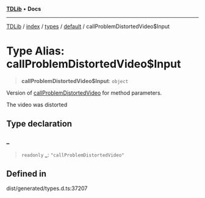 [**TDLib**](../../../../../../README.md) • **Docs**

***

[TDLib](../../../../../../modules.md) / [index](../../../../../README.md) / [types](../../../README.md) / [default](../README.md) / callProblemDistortedVideo$Input

# Type Alias: callProblemDistortedVideo$Input

> **callProblemDistortedVideo$Input**: `object`

Version of [callProblemDistortedVideo](callProblemDistortedVideo.md) for method parameters.

The video was distorted

## Type declaration

### \_

> `readonly` **\_**: `"callProblemDistortedVideo"`

## Defined in

dist/generated/types.d.ts:37207
